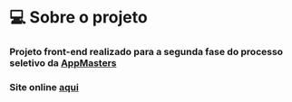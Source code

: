 # 💻 Sobre o projeto
### Projeto front-end realizado para a segunda fase do processo seletivo da [AppMasters](https://appmasters.io/pt/)
### Site online [aqui](https://app-masters.vercel.app/)
